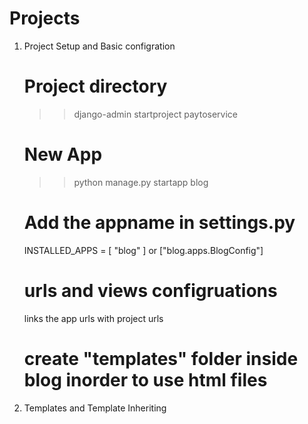 # Projects
1. Project Setup and Basic configration

    # Project directory
    >> django-admin startproject paytoservice

    # New App
    >> python manage.py startapp blog

    # Add the appname in settings.py

    INSTALLED_APPS = [ "blog" ]  or ["blog.apps.BlogConfig"]

    # urls and views configruations
    links the app urls with project urls

    # create "templates" folder inside blog inorder to use html files

2. Templates and Template Inheriting